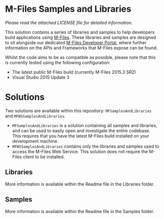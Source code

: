 # M-Files Samples and Libraries

*Please read the attached LICENSE file for detailed information.*

This solution contains a series of libraries and samples to help developers build applications using [M-Files](http://www.m-files.com).  These libraries and samples are designed to sit alongside our dedicated [M-Files Developer Portal](http://developers.m-files.com), where further information on the APIs and Frameworks that M-Files expose can be found.

Whilst the code aims to be as compatible as possible, please note that this is currently tested using the following configuration:

* The latest public M-Files build (currently M-Files 2015.3 SR2)
* Visual Studio 2015 Update 3

# Solutions

Two solutions are available within this repository: `MFSamplesAndLibraries` and `MFWSSamplesAndLibraries`.

* `MFSamplesAndLibraries` is a solution containing all samples and libraries, and can be used to easily open and investigate the entire codebase.  This requires that you have the latest M-Files build installed on your development machine.
* `MFWSSamplesAndLibraries` contains only the libraries and samples used to access the M-Files Web Service.  This solution does not require the M-Files client to be installed.

## Libraries

More information is available within the Readme file in the Libraries folder.

## Samples

More information is available within the Readme file in the Samples folder.
